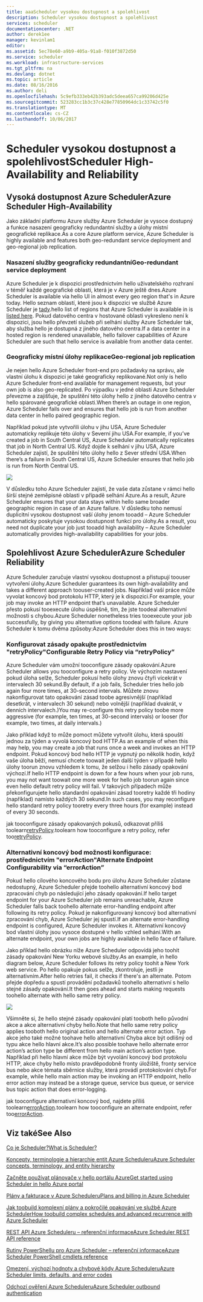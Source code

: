 ```yaml
---
title: aaaScheduler vysokou dostupnost a spolehlivost
description: Scheduler vysokou dostupnost a spolehlivost
services: scheduler
documentationcenter: .NET
author: derek1ee
manager: kevinlam1
editor: 
ms.assetid: 5ec78e60-a9b9-405a-91a8-f010f3872d50
ms.service: scheduler
ms.workload: infrastructure-services
ms.tgt_pltfrm: na
ms.devlang: dotnet
ms.topic: article
ms.date: 08/16/2016
ms.author: deli
ms.openlocfilehash: 5c9efb333eb42b393adc5deea657ca99206d425e
ms.sourcegitcommit: 523283cc1b3c37c428e77850964dc1c33742c5f0
ms.translationtype: MT
ms.contentlocale: cs-CZ
ms.lasthandoff: 10/06/2017
---
```

# <a name="scheduler-high-availability-and-reliability"></a><span data-ttu-id="61ae8-103">Scheduler vysokou dostupnost a spolehlivost</span><span class="sxs-lookup"><span data-stu-id="61ae8-103">Scheduler High-Availability and Reliability</span></span>
## <a name="azure-scheduler-high-availability"></a><span data-ttu-id="61ae8-104">Vysoká dostupnost Azure Scheduler</span><span class="sxs-lookup"><span data-stu-id="61ae8-104">Azure Scheduler High-Availability</span></span>
<span data-ttu-id="61ae8-105">Jako základní platformu Azure služby Azure Scheduler je vysoce dostupný a funkce nasazení geograficky redundantní služby a úlohy místní geografické replikace.</span><span class="sxs-lookup"><span data-stu-id="61ae8-105">As a core Azure platform service, Azure Scheduler is highly available and features both geo-redundant service deployment and geo-regional job replication.</span></span>

### <a name="geo-redundant-service-deployment"></a><span data-ttu-id="61ae8-106">Nasazení služby geograficky redundantní</span><span class="sxs-lookup"><span data-stu-id="61ae8-106">Geo-redundant service deployment</span></span>
<span data-ttu-id="61ae8-107">Azure Scheduler je k dispozici prostřednictvím hello uživatelského rozhraní v téměř každé geografické oblasti, která je v Azure ještě dnes.</span><span class="sxs-lookup"><span data-stu-id="61ae8-107">Azure Scheduler is available via hello UI in almost every geo region that's in Azure today.</span></span> <span data-ttu-id="61ae8-108">Hello seznam oblastí, které jsou k dispozici ve službě Azure Scheduler je [tady](https://azure.microsoft.com/regions/#services).</span><span class="sxs-lookup"><span data-stu-id="61ae8-108">hello list of regions that Azure Scheduler is available in is [listed here](https://azure.microsoft.com/regions/#services).</span></span> <span data-ttu-id="61ae8-109">Pokud datového centra v hostované oblasti vykresleno není k dispozici, jsou hello převzetí služeb při selhání služby Azure Scheduler tak, aby služba hello je dostupná z jiného datového centra.</span><span class="sxs-lookup"><span data-stu-id="61ae8-109">If a data center in a hosted region is rendered unavailable, hello failover capabilities of Azure Scheduler are such that hello service is available from another data center.</span></span>

### <a name="geo-regional-job-replication"></a><span data-ttu-id="61ae8-110">Geograficky místní úlohy replikace</span><span class="sxs-lookup"><span data-stu-id="61ae8-110">Geo-regional job replication</span></span>
<span data-ttu-id="61ae8-111">Je nejen hello Azure Scheduler front-end pro požadavky na správu, ale vlastní úlohu k dispozici je také geograficky replikované.</span><span class="sxs-lookup"><span data-stu-id="61ae8-111">Not only is hello Azure Scheduler front-end available for management requests, but your own job is also geo-replicated.</span></span> <span data-ttu-id="61ae8-112">Po výpadku v jedné oblasti Azure Scheduler převezme a zajišťuje, že spuštění této úlohy hello z jiného datového centra v hello spárované geografické oblasti.</span><span class="sxs-lookup"><span data-stu-id="61ae8-112">When there’s an outage in one region, Azure Scheduler fails over and ensures that hello job is run from another data center in hello paired geographic region.</span></span>

<span data-ttu-id="61ae8-113">Například pokud jste vytvořili úlohu v jihu USA, Azure Scheduler automaticky replikuje této úlohy v Severní jihu USA.</span><span class="sxs-lookup"><span data-stu-id="61ae8-113">For example, if you’ve created a job in South Central US, Azure Scheduler automatically replicates that job in North Central US.</span></span> <span data-ttu-id="61ae8-114">Když dojde k selhání v jihu USA, Azure Scheduler zajistí, že spuštění této úlohy hello z Sever střední USA.</span><span class="sxs-lookup"><span data-stu-id="61ae8-114">When there’s a failure in South Central US, Azure Scheduler ensures that hello job is run from North Central US.</span></span> 

![][1]

<span data-ttu-id="61ae8-115">V důsledku toho Azure Scheduler zajistí, že vaše data zůstane v rámci hello širší stejné zeměpisné oblasti v případě selhání Azure.</span><span class="sxs-lookup"><span data-stu-id="61ae8-115">As a result, Azure Scheduler ensures that your data stays within hello same broader geographic region in case of an Azure failure.</span></span> <span data-ttu-id="61ae8-116">V důsledku toho nemusí duplicitní vysokou dostupnost vaší úlohy jenom tooadd – Azure Scheduler automaticky poskytuje vysokou dostupnost funkcí pro úlohy.</span><span class="sxs-lookup"><span data-stu-id="61ae8-116">As a result, you need not duplicate your job just tooadd high availability – Azure Scheduler automatically provides high-availability capabilities for your jobs.</span></span>

## <a name="azure-scheduler-reliability"></a><span data-ttu-id="61ae8-117">Spolehlivost Azure Scheduler</span><span class="sxs-lookup"><span data-stu-id="61ae8-117">Azure Scheduler Reliability</span></span>
<span data-ttu-id="61ae8-118">Azure Scheduler zaručuje vlastní vysokou dostupnost a přistupují toouser vytvoření úlohy.</span><span class="sxs-lookup"><span data-stu-id="61ae8-118">Azure Scheduler guarantees its own high-availability and takes a different approach toouser-created jobs.</span></span> <span data-ttu-id="61ae8-119">Například vaší práce může vyvolat koncový bod protokolu HTTP, který je k dispozici.</span><span class="sxs-lookup"><span data-stu-id="61ae8-119">For example, your job may invoke an HTTP endpoint that’s unavailable.</span></span> <span data-ttu-id="61ae8-120">Azure Scheduler přesto pokusí tooexecute úlohu úspěšně, tím, že jste toodeal alternativní možnosti s chybou.</span><span class="sxs-lookup"><span data-stu-id="61ae8-120">Azure Scheduler nonetheless tries tooexecute your job successfully, by giving you alternative options toodeal with failure.</span></span> <span data-ttu-id="61ae8-121">Azure Scheduler k tomu dvěma způsoby:</span><span class="sxs-lookup"><span data-stu-id="61ae8-121">Azure Scheduler does this in two ways:</span></span>

### <a name="configurable-retry-policy-via-retrypolicy"></a><span data-ttu-id="61ae8-122">Konfigurovat zásady opakujte prostřednictvím "retryPolicy"</span><span class="sxs-lookup"><span data-stu-id="61ae8-122">Configurable Retry Policy via “retryPolicy”</span></span>
<span data-ttu-id="61ae8-123">Azure Scheduler vám umožní tooconfigure zásady opakování.</span><span class="sxs-lookup"><span data-stu-id="61ae8-123">Azure Scheduler allows you tooconfigure a retry policy.</span></span> <span data-ttu-id="61ae8-124">Ve výchozím nastavení pokud úloha selže, Scheduler pokusí hello úlohy znovu čtyři vícekrát v intervalech 30 sekund.</span><span class="sxs-lookup"><span data-stu-id="61ae8-124">By default, if a job fails, Scheduler tries hello job again four more times, at 30-second intervals.</span></span> <span data-ttu-id="61ae8-125">Můžete znovu nakonfigurovat tato opakování zásad toobe agresivnější (například desetkrát, v intervalech 30 sekund) nebo volnější (například dvakrát, v denních intervalech.)</span><span class="sxs-lookup"><span data-stu-id="61ae8-125">You may re-configure this retry policy toobe more aggressive (for example, ten times, at 30-second intervals) or looser (for example, two times, at daily intervals.)</span></span>

<span data-ttu-id="61ae8-126">Jako příklad když to může pomoct můžete vytvořit úlohu, která spouští jednou za týden a vyvolá koncový bod HTTP.</span><span class="sxs-lookup"><span data-stu-id="61ae8-126">As an example of when this may help, you may create a job that runs once a week and invokes an HTTP endpoint.</span></span> <span data-ttu-id="61ae8-127">Pokud koncový bod hello HTTP je vypnutý po několik hodin, když vaše úloha běží, nemusí chcete toowait jeden další týden v případě hello úlohy toorun znovu vzhledem k tomu, že selžou i hello zásady opakování výchozí.</span><span class="sxs-lookup"><span data-stu-id="61ae8-127">If hello HTTP endpoint is down for a few hours when your job runs, you may not want toowait one more week for hello job toorun again since even hello default retry policy will fail.</span></span> <span data-ttu-id="61ae8-128">V takových případech může překonfigurujete hello standardní opakování zásad tooretry každé tři hodiny (například) namísto každých 30 sekund.</span><span class="sxs-lookup"><span data-stu-id="61ae8-128">In such cases, you may reconfigure hello standard retry policy tooretry every three hours (for example) instead of every 30 seconds.</span></span>

<span data-ttu-id="61ae8-129">jak tooconfigure zásady opakovaných pokusů, odkazovat příliš toolearn[retryPolicy](scheduler-concepts-terms.md#retrypolicy).</span><span class="sxs-lookup"><span data-stu-id="61ae8-129">toolearn how tooconfigure a retry policy, refer too[retryPolicy](scheduler-concepts-terms.md#retrypolicy).</span></span>

### <a name="alternate-endpoint-configurability-via-erroraction"></a><span data-ttu-id="61ae8-130">Alternativní koncový bod možnosti konfigurace: prostřednictvím "errorAction"</span><span class="sxs-lookup"><span data-stu-id="61ae8-130">Alternate Endpoint Configurability via “errorAction”</span></span>
<span data-ttu-id="61ae8-131">Pokud hello cílového koncového bodu pro úlohu Azure Scheduler zůstane nedostupný, Azure Scheduler přejde toohello alternativní koncový bod zpracování chyb po následující jeho zásady opakování.</span><span class="sxs-lookup"><span data-stu-id="61ae8-131">If hello target endpoint for your Azure Scheduler job remains unreachable, Azure Scheduler falls back toohello alternate error-handling endpoint after following its retry policy.</span></span> <span data-ttu-id="61ae8-132">Pokud je nakonfigurovaný koncový bod alternativní zpracování chyb, Azure Scheduler jej spustí.</span><span class="sxs-lookup"><span data-stu-id="61ae8-132">If an alternate error-handling endpoint is configured, Azure Scheduler invokes it.</span></span> <span data-ttu-id="61ae8-133">Alternativní koncový bod vlastní úlohy jsou vysoce dostupné v hello vzhled selhání.</span><span class="sxs-lookup"><span data-stu-id="61ae8-133">With an alternate endpoint, your own jobs are highly available in hello face of failure.</span></span>

<span data-ttu-id="61ae8-134">Jako příklad hello obrázku níže Azure Scheduler odpovídá jeho toohit zásady opakování New Yorku webové služby.</span><span class="sxs-lookup"><span data-stu-id="61ae8-134">As an example, in hello diagram below, Azure Scheduler follows its retry policy toohit a New York web service.</span></span> <span data-ttu-id="61ae8-135">Po hello opakuje pokus selže, zkontroluje, jestli je alternativním.</span><span class="sxs-lookup"><span data-stu-id="61ae8-135">After hello retries fail, it checks if there's an alternate.</span></span> <span data-ttu-id="61ae8-136">Potom přejde dopředu a spustí provádění požadavků toohello alternativní s hello stejné zásady opakování.</span><span class="sxs-lookup"><span data-stu-id="61ae8-136">It then goes ahead and starts making requests toohello alternate with hello same retry policy.</span></span>

![][2]

<span data-ttu-id="61ae8-137">Všimněte si, že hello stejné zásady opakování platí tooboth hello původní akce a akce alternativní chyby hello.</span><span class="sxs-lookup"><span data-stu-id="61ae8-137">Note that hello same retry policy applies tooboth hello original action and hello alternate error action.</span></span> <span data-ttu-id="61ae8-138">Typ akce jeho také možné toohave hello alternativní Chyba akce být odlišný od typu akce hello hlavní akce.</span><span class="sxs-lookup"><span data-stu-id="61ae8-138">It’s also possible toohave hello alternate error action’s action type be different from hello main action’s action type.</span></span> <span data-ttu-id="61ae8-139">Například při hello hlavní akce může být vyvolání koncový bod protokolu HTTP, akce chyby hello místo pravděpodobně fronty úložiště, fronty service bus nebo akce témata sběrnice služby, která provádí protokolování chyb.</span><span class="sxs-lookup"><span data-stu-id="61ae8-139">For example, while hello main action may be invoking an HTTP endpoint, hello error action may instead be a storage queue, service bus queue, or service bus topic action that does error-logging.</span></span>

<span data-ttu-id="61ae8-140">jak tooconfigure alternativní koncový bod, najdete příliš toolearn[errorAction](scheduler-concepts-terms.md#action-and-erroraction).</span><span class="sxs-lookup"><span data-stu-id="61ae8-140">toolearn how tooconfigure an alternate endpoint, refer too[errorAction](scheduler-concepts-terms.md#action-and-erroraction).</span></span>

## <a name="see-also"></a><span data-ttu-id="61ae8-141">Viz také</span><span class="sxs-lookup"><span data-stu-id="61ae8-141">See Also</span></span>
 [<span data-ttu-id="61ae8-142">Co je Scheduler?</span><span class="sxs-lookup"><span data-stu-id="61ae8-142">What is Scheduler?</span></span>](scheduler-intro.md)

 [<span data-ttu-id="61ae8-143">Koncepty, terminologie a hierarchie entit Azure Scheduleru</span><span class="sxs-lookup"><span data-stu-id="61ae8-143">Azure Scheduler concepts, terminology, and entity hierarchy</span></span>](scheduler-concepts-terms.md)

 [<span data-ttu-id="61ae8-144">Začněte používat plánovače v hello portálu Azure</span><span class="sxs-lookup"><span data-stu-id="61ae8-144">Get started using Scheduler in hello Azure portal</span></span>](scheduler-get-started-portal.md)

 [<span data-ttu-id="61ae8-145">Plány a fakturace v Azure Scheduleru</span><span class="sxs-lookup"><span data-stu-id="61ae8-145">Plans and billing in Azure Scheduler</span></span>](scheduler-plans-billing.md)

 [<span data-ttu-id="61ae8-146">Jak toobuild komplexní plány a pokročilé opakování ve službě Azure Scheduler</span><span class="sxs-lookup"><span data-stu-id="61ae8-146">How toobuild complex schedules and advanced recurrence with Azure Scheduler</span></span>](scheduler-advanced-complexity.md)

 [<span data-ttu-id="61ae8-147">REST API Azure Scheduleru – referenční informace</span><span class="sxs-lookup"><span data-stu-id="61ae8-147">Azure Scheduler REST API reference</span></span>](https://msdn.microsoft.com/library/mt629143)

 [<span data-ttu-id="61ae8-148">Rutiny PowerShellu pro Azure Scheduler – referenční informace</span><span class="sxs-lookup"><span data-stu-id="61ae8-148">Azure Scheduler PowerShell cmdlets reference</span></span>](scheduler-powershell-reference.md)

 [<span data-ttu-id="61ae8-149">Omezení, výchozí hodnoty a chybové kódy Azure Scheduleru</span><span class="sxs-lookup"><span data-stu-id="61ae8-149">Azure Scheduler limits, defaults, and error codes</span></span>](scheduler-limits-defaults-errors.md)

 [<span data-ttu-id="61ae8-150">Odchozí ověření Azure Scheduleru</span><span class="sxs-lookup"><span data-stu-id="61ae8-150">Azure Scheduler outbound authentication</span></span>](scheduler-outbound-authentication.md)

[1]: ./media/scheduler-high-availability-reliability/scheduler-high-availability-reliability-image1.png

[2]: ./media/scheduler-high-availability-reliability/scheduler-high-availability-reliability-image2.png
